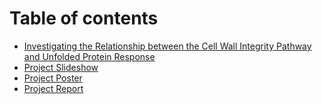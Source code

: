 # Table of contents

* [Investigating the Relationship between the Cell Wall Integrity Pathway and Unfolded Protein Response](README.md)
* [Project Slideshow](project-slideshow.md)
* [Project Poster](project-poster.md)
* [Project Report](project-report.md)
